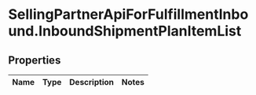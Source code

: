 # SellingPartnerApiForFulfillmentInbound.InboundShipmentPlanItemList

## Properties
Name | Type | Description | Notes
------------ | ------------- | ------------- | -------------
